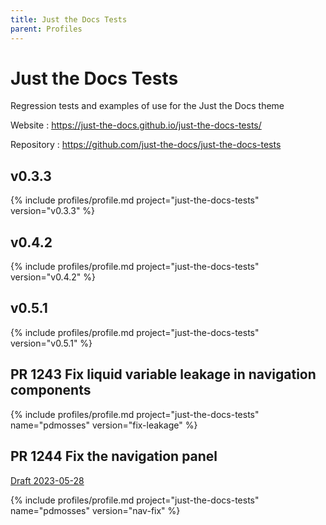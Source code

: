```yaml
---
title: Just the Docs Tests
parent: Profiles
---
```


# Just the Docs Tests

Regression tests and examples of use for the Just the Docs theme

Website
: <https://just-the-docs.github.io/just-the-docs-tests/>

Repository
: <https://github.com/just-the-docs/just-the-docs-tests>

## v0.3.3

{% include profiles/profile.md project="just-the-docs-tests" version="v0.3.3" %}

## v0.4.2

{% include profiles/profile.md project="just-the-docs-tests" version="v0.4.2" %}

## v0.5.1

{% include profiles/profile.md project="just-the-docs-tests" version="v0.5.1" %}

## PR 1243 Fix liquid variable leakage in navigation components

{% include profiles/profile.md project="just-the-docs-tests" name="pdmosses" version="fix-leakage" %}

## PR 1244 Fix the navigation panel

[Draft 2023-05-28](https://github.com/just-the-docs/just-the-docs/pull/1244/commits/a7cdd1781e3050e9d12f55b34f3e2a9438b09b4f)

{% include profiles/profile.md project="just-the-docs-tests" name="pdmosses" version="nav-fix" %}
